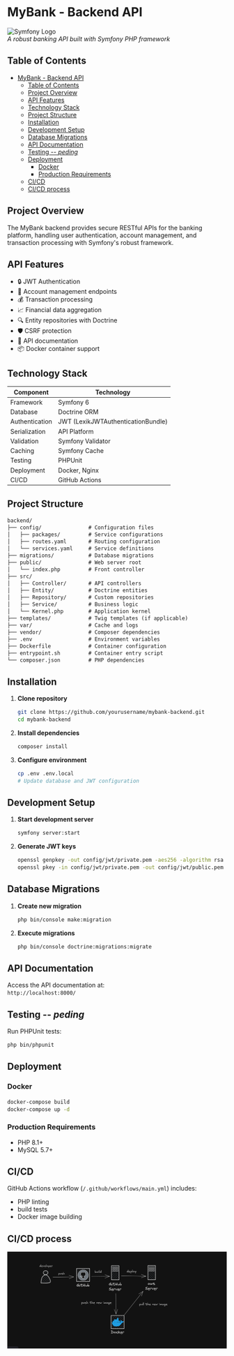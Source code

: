 
# MyBank - Backend API

![Symfony Logo](https://symfony.com/images/logos/header-logo.svg)  
*A robust banking API built with Symfony PHP framework*

## Table of Contents
- [MyBank - Backend API](#mybank---backend-api)
  - [Table of Contents](#table-of-contents)
  - [Project Overview](#project-overview)
  - [API Features](#api-features)
  - [Technology Stack](#technology-stack)
  - [Project Structure](#project-structure)
  - [Installation](#installation)
  - [Development Setup](#development-setup)
  - [Database Migrations](#database-migrations)
  - [API Documentation](#api-documentation)
  - [Testing -- *peding*](#testing----peding)
  - [Deployment](#deployment)
    - [Docker](#docker)
    - [Production Requirements](#production-requirements)
  - [CI/CD](#cicd)
  - [CI/CD process](#cicd-process)

## Project Overview
The MyBank backend provides secure RESTful APIs for the banking platform, handling user authentication, account management, and transaction processing with Symfony's robust framework.

## API Features
- 🔒 JWT Authentication
- 🏦 Account management endpoints
- 💰 Transaction processing
- 📈 Financial data aggregation
- 🔍 Entity repositories with Doctrine
- 🛡️ CSRF protection
- 📄 API documentation
- 📦 Docker container support

## Technology Stack
| Component         | Technology                          |
|-------------------|-------------------------------------|
| Framework         | Symfony 6                           |
| Database          | Doctrine ORM                        |
| Authentication    | JWT (LexikJWTAuthenticationBundle)  |
| Serialization     | API Platform                        |
| Validation        | Symfony Validator                   |
| Caching           | Symfony Cache                       |
| Testing           | PHPUnit                             |
| Deployment        | Docker, Nginx                       |
| CI/CD             | GitHub Actions                      |

## Project Structure
```
backend/
├── config/               # Configuration files
│   ├── packages/         # Service configurations
│   ├── routes.yaml       # Routing configuration
│   └── services.yaml     # Service definitions
├── migrations/           # Database migrations
├── public/               # Web server root
│   └── index.php         # Front controller
├── src/
│   ├── Controller/       # API controllers
│   ├── Entity/           # Doctrine entities
│   ├── Repository/       # Custom repositories
│   ├── Service/          # Business logic
│   └── Kernel.php        # Application kernel
├── templates/            # Twig templates (if applicable)
├── var/                  # Cache and logs
├── vendor/               # Composer dependencies
├── .env                  # Environment variables
├── Dockerfile            # Container configuration
├── entrypoint.sh         # Container entry script
└── composer.json         # PHP dependencies
```

## Installation
1. **Clone repository**
   ```bash
   git clone https://github.com/yourusername/mybank-backend.git
   cd mybank-backend
   ```

2. **Install dependencies**
   ```bash
   composer install
   ```

3. **Configure environment**
   ```bash
   cp .env .env.local
   # Update database and JWT configuration
   ```

## Development Setup
1. **Start development server**
   ```bash
   symfony server:start
   ```

2. **Generate JWT keys**
   ```bash
   openssl genpkey -out config/jwt/private.pem -aes256 -algorithm rsa -pkeyopt rsa_keygen_bits:4096
   openssl pkey -in config/jwt/private.pem -out config/jwt/public.pem -pubout
   ```

## Database Migrations
1. **Create new migration**
   ```bash
   php bin/console make:migration
   ```

2. **Execute migrations**
   ```bash
   php bin/console doctrine:migrations:migrate
   ```

## API Documentation
Access the API documentation at:  
`http://localhost:8000/`


## Testing -- *peding*
Run PHPUnit tests:
```bash
php bin/phpunit
```

## Deployment
### Docker
```bash
docker-compose build
docker-compose up -d
```

### Production Requirements
- PHP 8.1+
- MySQL 5.7+

## CI/CD
GitHub Actions workflow (`/.github/workflows/main.yml`) includes:
- PHP linting
- build tests
- Docker image building
## CI/CD process
![alt text](image.png)
